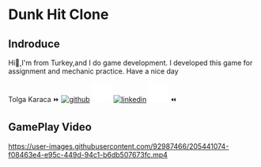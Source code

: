 # Dunk Hit Clone


## Indroduce
Hi👊,I'm from Turkey,and I do game development.
I developed this game for assignment and mechanic practice. Have a nice day

Tolga Karaca ⏩ [<img src='https://cdn.jsdelivr.net/npm/simple-icons@3.0.1/icons/github.svg' alt='github' height='40' color='#bd2c00'>](https://github.com/tolgakrc)  [<img src='https://raw.githubusercontent.com/McGelerin/Colors_Runners_Clone/main/Game_Pic/Github.png' alt='github' height='40' color='#bd2c00'>](https://github.com/tolgakrc) [<img src='https://cdn.jsdelivr.net/npm/simple-icons@3.0.1/icons/linkedin.svg' alt='linkedin' height='40'>](https://www.linkedin.com/in/tolga-karaca-7a5baa110//) [<img src='https://raw.githubusercontent.com/McGelerin/Colors_Runners_Clone/main/Game_Pic/LinkedIn.png' alt='linkedin' height='40'>](https://www.linkedin.com/in/tolga-karaca-7a5baa110//) ⏪

## GamePlay Video

https://user-images.githubusercontent.com/92987466/205441074-f08463e4-e95c-449d-94c1-b6db507673fc.mp4

